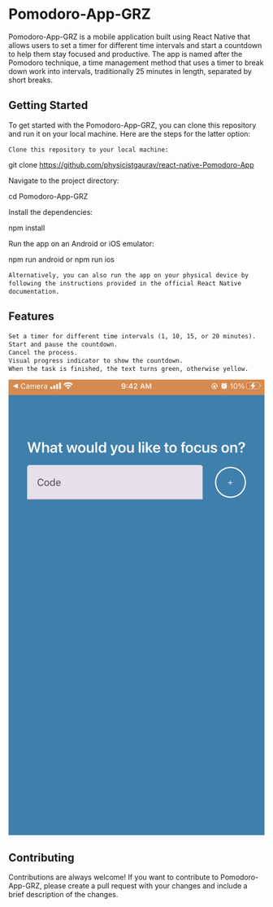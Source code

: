 <h1>Pomodoro-App-GRZ</h1>

Pomodoro-App-GRZ is a mobile application built using React Native that allows users to set a timer for different time intervals and start a countdown to help them stay focused and productive. The app is named after the Pomodoro technique, a time management method that uses a timer to break down work into intervals, traditionally 25 minutes in length, separated by short breaks.

<h2>Getting Started</h2>

To get started with the Pomodoro-App-GRZ, you can clone this repository and run it on your local machine. Here are the steps for the latter option:

    Clone this repository to your local machine:

git clone https://github.com/physicistgaurav/react-native-Pomodoro-App

Navigate to the project directory:

cd Pomodoro-App-GRZ

Install the dependencies:

npm install

Run the app on an Android or iOS emulator:

npm run android
or
npm run ios

    Alternatively, you can also run the app on your physical device by following the instructions provided in the official React Native documentation.

<h2>Features</h2>

    Set a timer for different time intervals (1, 10, 15, or 20 minutes).
    Start and pause the countdown.
    Cancel the process.
    Visual progress indicator to show the countdown.
    When the task is finished, the text turns green, otherwise yellow.
![](/readMe/home.png)

<h2>Contributing</h2>

Contributions are always welcome! If you want to contribute to Pomodoro-App-GRZ, please create a pull request with your changes and include a brief description of the changes.
